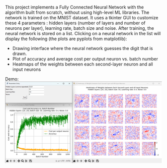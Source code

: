 This project implements a Fully Connected Neural Network with the algorithm built from scratch, without using high-level ML libraries. 
The network is trained on the MNIST dataset.
It uses a tkinter GUI to customize these 4 parameters : hidden layers (number of layers and number of neurons per layer), learning rate, batch size and noise. 
After training, the neural network is stored on a list.
Clicking on a neural network in the list will display the following (the plots are pyplots from matplotlib):
  - Drawing interface where the neural network guesses the digit that is drawn.
  - Plot of accuracy and average cost per output neuron vs. batch number
  - Heatmaps of the weights between each second-layer neuron and all input neurons

Demo:
![This is a demo of the application](https://github.com/kenyamabro/better-neural-network/blob/main/demo.png)
